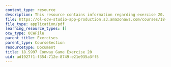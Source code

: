 ```yaml
---
content_type: resource
description: This resource contains information regarding exercise 20.
file: https://ol-ocw-studio-app-production.s3.amazonaws.com/courses/18-s997-introduction-to-matlab-programming-fall-2011/ad1927f1f354712e8749e21e935a3ff5_MIT18_S997F11_Exercise_20.pdf
file_type: application/pdf
learning_resource_types: []
ocw_type: OCWFile
parent_title: Exercises
parent_type: CourseSection
resourcetype: Document
title: 18.S997 Conway Game Exercise 20
uid: ad1927f1-f354-712e-8749-e21e935a3ff5
---
```

